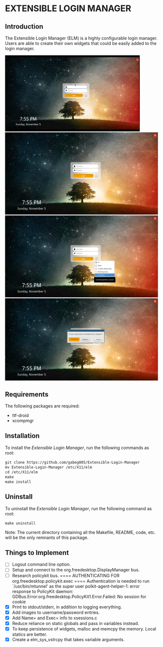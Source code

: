 # EXTENSIBLE LOGIN MANAGER

## Introduction

The Extensible Login Manager (ELM) is a highly configurable login manager. Users
are able to create their own widgets that could be easily added to the login
manager.

![elm](share/screenshots/elm.gif)
![elm login](share/screenshots/login.jpg)
![elm xsession](share/screenshots/xsession.jpg)
![elm shutdown](share/screenshots/shutdown.jpg)

## Requirements

The following packages are required:
- ttf-droid
- xcompmgr

## Installation

To install the _Extensible Login Manager_, run the following commands as root:

```
git clone https://github.com/gabeg805/Extensible-Login-Manager
mv Extensible-Login-Manager /etc/X11/elm
cd /etc/X11/elm
make
make install
```

## Uninstall

To uninstall the _Extensible Login Manager_, run the following command as root:

```
make uninstall
```

Note: The current directory containing all the Makefile, README, code, etc. will
be the only remnants of this package.

## Things to Implement

- [ ] Logout command line option.
- [ ] Setup and connect to the org.freedesktop.DisplayManager bus.
- [ ] Research policykit bus.
      ==== AUTHENTICATING FOR org.freedesktop.policykit.exec ====
      Authentication is needed to run `/usr/bin/mtunnel' as the super user
      polkit-agent-helper-1: error response to PolicyKit daemon: GDBus.Error:org.freedesktop.PolicyKit1.Error.Failed: No session for cookie
- [x] Print to stdout/stderr, in addition to logging everything.
- [x] Add images to username/password entries.
- [x] Add Name= and Exec= info to xsessions.c
- [x] Reduce reliance on static globals and pass in variables instead.
- [x] To keep persistence of widgets, malloc and memcpy the memory. Local
  statics are better.
- [x] Create a elm_sys_vstrcpy that takes variable arguments.
